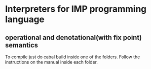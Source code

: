 # Interpreters for IMP programming language 

## operational and denotational(with fix point) semantics

To compile just do cabal build inside one of the folders.
Follow the instructions on the manual inside each folder.